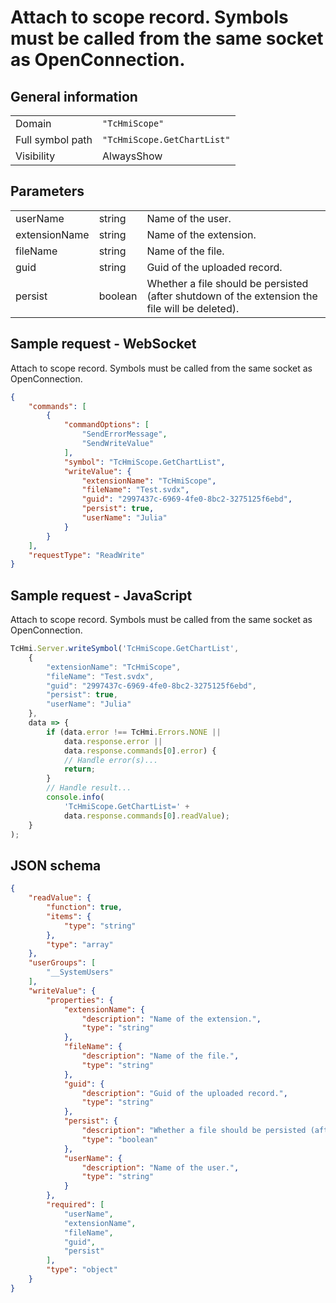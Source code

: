 # Attach to scope record. Symbols must be called from the same socket as OpenConnection.

## General information

|  |  |
| - | - |
| Domain | `"TcHmiScope"` |
| Full symbol path | `"TcHmiScope.GetChartList"` |
| Visibility | AlwaysShow |

## Parameters

|  |  |  |
| - | - | - |
| userName | string | Name of the user. |
| extensionName | string | Name of the extension. |
| fileName | string | Name of the file. |
| guid | string | Guid of the uploaded record. |
| persist | boolean | Whether a file should be persisted (after shutdown of the extension the file will be deleted). |

## Sample request - WebSocket

Attach to scope record. Symbols must be called from the same socket as OpenConnection.
```json
{
    "commands": [
        {
            "commandOptions": [
                "SendErrorMessage",
                "SendWriteValue"
            ],
            "symbol": "TcHmiScope.GetChartList",
            "writeValue": {
                "extensionName": "TcHmiScope",
                "fileName": "Test.svdx",
                "guid": "2997437c-6969-4fe0-8bc2-3275125f6ebd",
                "persist": true,
                "userName": "Julia"
            }
        }
    ],
    "requestType": "ReadWrite"
}
```

## Sample request - JavaScript

Attach to scope record. Symbols must be called from the same socket as OpenConnection.
```javascript
TcHmi.Server.writeSymbol('TcHmiScope.GetChartList',
    {
        "extensionName": "TcHmiScope",
        "fileName": "Test.svdx",
        "guid": "2997437c-6969-4fe0-8bc2-3275125f6ebd",
        "persist": true,
        "userName": "Julia"
    },
    data => {
        if (data.error !== TcHmi.Errors.NONE ||
            data.response.error ||
            data.response.commands[0].error) {
            // Handle error(s)...
            return;
        }
        // Handle result...
        console.info(
            'TcHmiScope.GetChartList=' +
            data.response.commands[0].readValue);
    }
);
```

## JSON schema

```json
{
    "readValue": {
        "function": true,
        "items": {
            "type": "string"
        },
        "type": "array"
    },
    "userGroups": [
        "__SystemUsers"
    ],
    "writeValue": {
        "properties": {
            "extensionName": {
                "description": "Name of the extension.",
                "type": "string"
            },
            "fileName": {
                "description": "Name of the file.",
                "type": "string"
            },
            "guid": {
                "description": "Guid of the uploaded record.",
                "type": "string"
            },
            "persist": {
                "description": "Whether a file should be persisted (after shutdown of the extension the file will be deleted).",
                "type": "boolean"
            },
            "userName": {
                "description": "Name of the user.",
                "type": "string"
            }
        },
        "required": [
            "userName",
            "extensionName",
            "fileName",
            "guid",
            "persist"
        ],
        "type": "object"
    }
}
```
